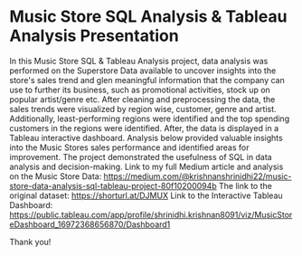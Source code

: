 # Music Store SQL Analysis & Tableau Analysis Presentation
In this Music Store SQL & Tableau Analysis project, data analysis was performed on the Superstore Data available to uncover insights into the store's sales trend and glen meaningful information that the company can use to further its business, such as promotional activities, stock up on popular artist/genre etc.
After cleaning and preprocessing the data, the sales trends were visualized by region wise, customer, genre and artist. Additionally, least-performing regions were identified and the top spending customers in the regions were identified. After, the data is displayed in a Tableau interactive dashboard. Analysis below provided valuable insights into the Music Stores sales performance and identified areas for improvement. The project demonstrated the usefulness of SQL in data analysis and decision-making.
Link to my full Medium article and analysis on the Music Store Data: https://medium.com/@krishnanshrinidhi22/music-store-data-analysis-sql-tableau-project-80f10200094b
The link to the original dataset: https://shorturl.at/DJMUX
Link to the Interactive Tableau Dashboard: https://public.tableau.com/app/profile/shrinidhi.krishnan8091/viz/MusicStoreDashboard_16972368656870/Dashboard1

Thank you!

